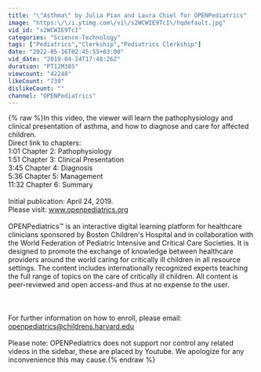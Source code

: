 ```yaml
---
title: "\"Asthma\" by Julia Pian and Laura Chiel for OPENPediatrics"
image: "https:\/\/i.ytimg.com\/vi\/s2WCWIE9TcI\/hqdefault.jpg"
vid_id: "s2WCWIE9TcI"
categories: "Science-Technology"
tags: ["Pediatrics","Clerkship","Pediatrics Clerkship"]
date: "2022-05-16T02:45:55+03:00"
vid_date: "2019-04-24T17:48:26Z"
duration: "PT12M38S"
viewcount: "42248"
likeCount: "739"
dislikeCount: ""
channel: "OPENPediatrics"
---
```

{% raw %}In this video, the viewer will learn the pathophysiology and clinical presentation of asthma, and how to diagnose and care for affected children.<br />Direct link to chapters:<br />1:01 Chapter 2: Pathophysiology<br />1:51 Chapter 3: Clinical Presentation<br />3:45 Chapter 4: Diagnosis<br />5:36 Chapter 5: Management<br />11:32 Chapter 6: Summary<br /><br />Initial publication: April 24, 2019. <br />Please visit: www.openpediatrics.org<br /> <br />OPENPediatrics™ is an interactive digital learning platform for healthcare clinicians sponsored by Boston Children's Hospital and in collaboration with the World Federation of Pediatric Intensive and Critical Care Societies. It is designed to promote the exchange of knowledge between healthcare providers around the world caring for critically ill children in all resource settings. The content includes internationally recognized experts teaching the full range of topics on the care of critically ill children. All content is peer-reviewed and open access-and thus at no expense to the user.<br /><br /><br /><br />For further information on how to enroll, please email: openpediatrics@childrens.harvard.edu<br /><br />Please note: OPENPediatrics does not support nor control any related videos in the sidebar, these are placed by Youtube. We apologize for any inconvenience this may cause.{% endraw %}
